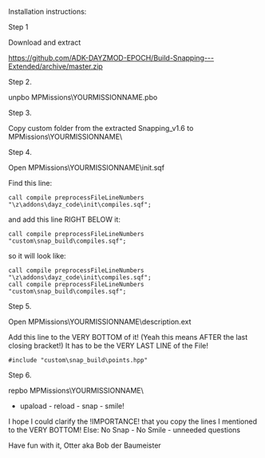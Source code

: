 Installation instructions:
 
Step 1 

Download and extract 

https://github.com/ADK-DAYZMOD-EPOCH/Build-Snapping---Extended/archive/master.zip
 
Step 2. 

unpbo MPMissions\YOURMISSIONNAME.pbo
 
Step 3. 

Copy custom folder from the extracted Snapping_v1.6 to MPMissions\YOURMISSIONNAME\
 
Step 4. 

Open MPMissions\YOURMISSIONNAME\init.sqf

Find this line:

	call compile preprocessFileLineNumbers "\z\addons\dayz_code\init\compiles.sqf";
	
and add this line RIGHT BELOW it:

	call compile preprocessFileLineNumbers "custom\snap_build\compiles.sqf";
	
so it will look like:

	call compile preprocessFileLineNumbers "\z\addons\dayz_code\init\compiles.sqf";
	call compile preprocessFileLineNumbers "custom\snap_build\compiles.sqf";

Step 5. 

Open MPMissions\YOURMISSIONNAME\description.ext

Add this line to the VERY BOTTOM of it! (Yeah this means AFTER the last closing bracket!)
It has to be the VERY LAST LINE of the File!

	#include "custom\snap_build\points.hpp"
	
Step 6. 

repbo MPMissions\YOURMISSIONNAME\

 - upaload - reload - snap - smile!
 
 
I hope I could clarify the !IMPORTANCE! that you copy the lines I mentioned to the VERY BOTTOM!
Else:
No Snap - No Smile - unneeded questions
 
 
 
Have fun with it,
Otter
aka Bob der Baumeister
